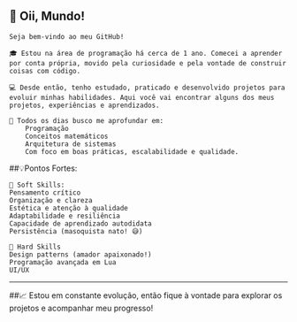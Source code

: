 ## 👋 Oii, Mundo!
    Seja bem-vindo ao meu GitHub!

    🎓 Estou na área de programação há cerca de 1 ano. Comecei a aprender por conta própria, movido pela curiosidade e pela vontade de construir coisas com código.

    💻 Desde então, tenho estudado, praticado e desenvolvido projetos para evoluir minhas habilidades. Aqui você vai encontrar alguns dos meus projetos, experiências e aprendizados.

    🔭 Todos os dias busco me aprofundar em:
        Programação
        Conceitos matemáticos
        Arquitetura de sistemas
        Com foco em boas práticas, escalabilidade e qualidade.
##💡Pontos Fortes:

    🧠 Soft Skills:
    Pensamento crítico
    Organização e clareza
    Estética e atenção à qualidade
    Adaptabilidade e resiliência
    Capacidade de aprendizado autodidata
    Persistência (masoquista nato! 😅)

    🔧 Hard Skills
    Design patterns (amador apaixonado!)
    Programação avançada em Lua
    UI/UX

---

##📈 Estou em constante evolução, então fique à vontade para explorar os projetos e acompanhar meu progresso!
